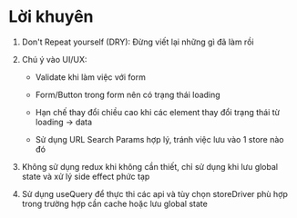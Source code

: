 # Lời khuyên


1. Don't Repeat yourself (DRY): Đừng viết lại những gì đã làm rồi

2. Chú ý vào UI/UX:

    - Validate khi làm việc với form

    - Form/Button trong form nên có trạng thái loading

    - Hạn chế thay đổi chiều cao khi các element thay đổi trạng thái từ loading -> data

    - Sử dụng URL Search Params hợp lý, tránh việc lưu vào 1 store nào đó

3. Không sử dụng redux khi không cần thiết, chỉ sử dụng khi lưu global state và xử lý side effect phức tạp

4. Sử dụng useQuery để thực thi các api và tùy chọn storeDriver phù hợp trong trường hợp cần cache hoặc lưu global state

